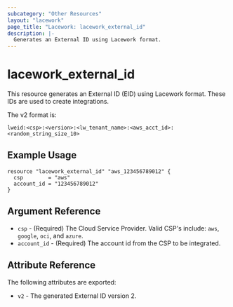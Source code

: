 ```yaml
---
subcategory: "Other Resources"
layout: "lacework"
page_title: "Lacework: lacework_external_id"
description: |-
  Generates an External ID using Lacework format.
---
```


# lacework\_external\_id

This resource generates an External ID (EID) using Lacework format. These IDs are used to create integrations.

The v2 format is:
```
lweid:<csp>:<version>:<lw_tenant_name>:<aws_acct_id>:<random_string_size_10>
```

## Example Usage

```hcl
resource "lacework_external_id" "aws_123456789012" {
  csp        = "aws"
  account_id = "123456789012"
}
```

## Argument Reference

* `csp` - (Required) The Cloud Service Provider. Valid CSP's include: `aws`, `google`, `oci`, and `azure`.
* `account_id` - (Required) The account id from the CSP to be integrated.

## Attribute Reference

The following attributes are exported:

* `v2` - The generated External ID version 2.

